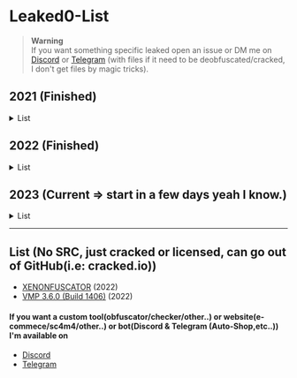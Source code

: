 # Leaked0-List

> **Warning**<br>If you want something specific leaked open an issue or DM me on [Discord](https://whois.mrrobot.app/963506730141093909) or [Telegram](https://t.me/HideakiAtsuyo) (with files if it need to be deobfuscated/cracked, I don't get files by magic tricks).

## 2021 (Finished)
<details>
  <summary> List </summary>
  
- [SelfR-Project(Discord SelfBot)](https://github.com/Leaked0/SelfR-Project)
- [presence1337(1 fake "token fucker" + one with token grabber)](presence1337)
- [Nexus-Hardware.fr (Program, can be updated if you want)](https://github.com/Leaked0/Nexus-Hardware.fr)
- [Shits(KINGMAN1996, guild cloner with token grabber)](https://github.com/Leaked0/Shits/blob/main/KINGMAN1996/colner-v7.py)
- [Katarino Selfbot](https://github.com/Leaked0/Katarino-Shit) => (RIP off from [Alucard Selfbot](https://github.com/Alucard-Selfbot/Alucard-Selfbot-src) since it was obfuscated then packed so the text was not here anymore and it was not specified in their Discord Server that it was "based" on Alucard)
- [Rose-Obfuscator (.Net)](https://github.com/Leaked0/Rose-Obfuscator_xRose)
- [XBOX-AIO-TOOL-BY-INTG](https://github.com/Leaked0/XBOX-AIO-TOOL-BY-INTG) (Owner Discord ID: 322824190396989442)
- [Orion-AKA-Rift](https://github.com/Leaked0/Orion-AKA-Rift-s) => (Before it was Rift, now it's Orion but i have a doubt on the "new" Owner i think it's just the old one renamed) => Far away to be completelly cleaned but you can waste your time on clean it if you want, if you commit a clean version you can get 5€-10€ in btc

</p>
</details>

## 2022 (Finished)
<details>
  <summary> List </summary>
  
- [A Discord Account Creator sold for $21k](https://github.com/Leaked0/21k-dollars-discord-account-creator)
- BlitzedGrabber (not even out and already leaked oops) [1.0](https://github.com/Leaked0/BlitzedGrabber/tree/1.0) & [2.0](https://github.com/Leaked0/BlitzedGrabber/tree/2.0)
- [Discord Toolkit Public](https://github.com/Leaked0/Discord-Toolkit-Public) If you don't know what it is click :)
- [Naasm Community Tools "By Naasm"](https://github.com/Leaked0/Naams-Community) :thinking:
- BlitzedGrabber Little Brother ? [(SnowGrabber)](https://github.com/Leaked0/SnowGrabber)
- [KryptedDotNet](https://github.com/Leaked0/KryptedDotNet) (was supposed to be posted [here](https://github.com/StvnedEagle1337/KryptedDotNet))
- [FVMachine](https://github.com/Leaked0/FVMachine) (Dynamic Methods NOT VM)
- [SugarGuard](https://github.com/Leaked0/SugarGuard) Including [FVMachine](https://github.com/Leaked0/FVMachine) that is probably the "first version" of [SugarGuard](https://github.com/Leaked0/SugarGuard)🤔 (First Versions & V1 & V2)
- [Discord Phishing Leak](https://github.com/Leaked0/Discord-Phishing-Leak) JUST IN CASE SOMEONE SOLD THIS TO YOU, YOU GOT SCAMMED
- [Venom HVNC 5.0.4.0](https://github.com/Leaked0/VenomRAT_HVNC-5.0.4.0)
- [Zefoy.com bot](https://github.com/Leaked0/zefoy.com-bot/tree/main)
- [DAC (Discord Account Creator)](https://github.com/Leaked0/DAC) A Simple Discord Account Creator
- [FutureSpoofer](https://github.com/Leaked0/FutureSpoofer) A Spoofer ?
- [Hyperion](https://github.com/Leaked0/Hyperion) A Python Obfuscator
- [tikbotting.com](https://github.com/Leaked0/tikbotting.com) => can be used to automate requests on [tikbotting.com](https://tikbotting.com) website and get unlimited views if he don't rate limit ;)
- [vast.gay](https://github.com/Leaked0/vast.gay) => vast.gay website source code (display actual Spotify song that's the only interesting thing on it)

</p>
</details>

## 2023 (Current => start in a few days yeah I know.)

<details>
  <summary> List </summary>
</details>

---------------------------------

## List (No SRC, just cracked or licensed, can go out of GitHub(i.e: cracked.io))
- [XENONFUSCATOR](https://cracked.io/Thread-Cracked-XENONFUSCATOR) (2022)
- [VMP 3.6.0 (Build 1406)](https://cracked.io/Thread-Cracked-VMPROTECT-ULTIMATE-V3-6-0-BUILD-1406-LICENSED) (2022)


<h4>If you want a custom tool(obfuscator/checker/other..) or website(e-commece/sc4m4/other..) or bot(Discord & Telegram (Auto-Shop,etc..)) I'm available on</h4>

- [Discord](https://whois.mrrobot.app/963506730141093909)
- [Telegram](https://t.me/HideakiAtsuyo)
